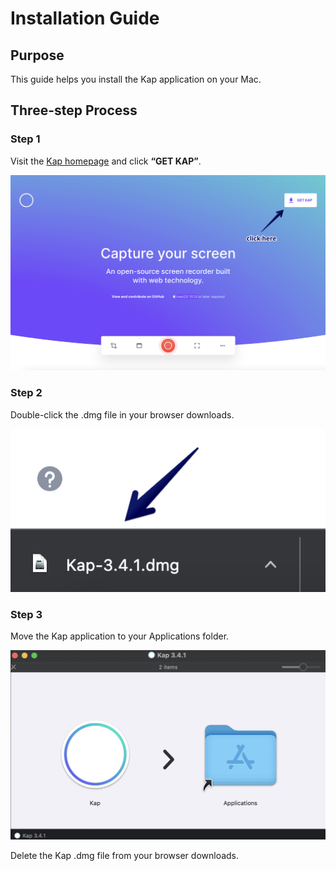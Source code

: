 # Installation Guide

## **Purpose**

This guide helps you install the Kap application on your Mac.

## **Three-step Process**

### Step 1

Visit the [Kap homepage](https://getkap.co/) and click **“GET KAP”**.

![Kap homepage](../static/img/Installation-Guide_327695_images/393231.jpg)

### Step 2

Double-click the .dmg file in your browser downloads.

![Kap download](../static/img/Installation-Guide_327695_images/262187.jpg)

### Step 3

Move the Kap application to your Applications folder.

![Move Kap to Applications folder](../static/img/Installation-Guide_327695_images/688130.png)

Delete the Kap .dmg file from your browser downloads.




